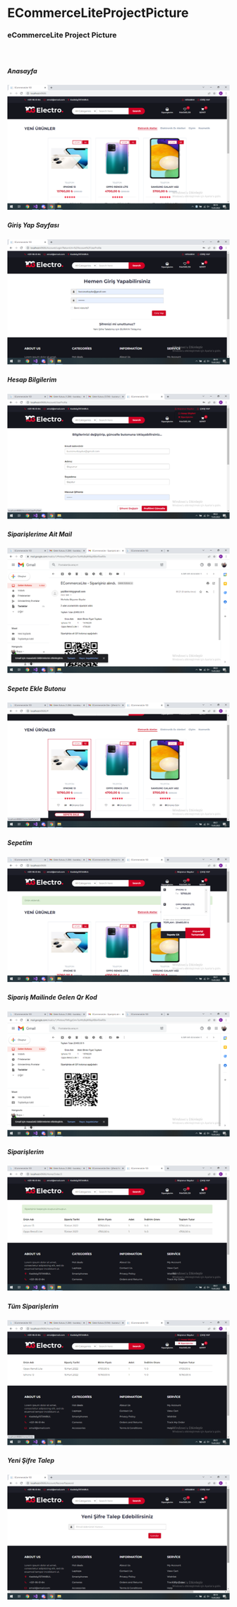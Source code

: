# ECommerceLiteProjectPicture
<h3>eCommerceLite Project Picture<h3>
  <br/>
  <h5>Anasayfa<h5>
<img src="https://github.com/busranurbaydur/ECommerceLiteProjectPicture/blob/main/Anasayfa.png"/>
<h5>Giriş Yap Sayfası<h5>
  <img src="https://github.com/busranurbaydur/ECommerceLiteProjectPicture/blob/main/GirisYap.png"/>
<h5>Hesap Bilgilerim<h5>
  <img src="https://github.com/busranurbaydur/ECommerceLiteProjectPicture/blob/main/HesapBilgilerim.png"/>
<h5>Siparişlerime Ait Mail<h5>
  <img src="https://github.com/busranurbaydur/ECommerceLiteProjectPicture/blob/main/OlusturulanSiparisMaili.png"/>
<h5>Sepete Ekle Butonu<h5>
  <img src="https://github.com/busranurbaydur/ECommerceLiteProjectPicture/blob/main/SepeteEkleButonu.png"/>
<h5>Sepetim<h5>
  <img src="https://github.com/busranurbaydur/ECommerceLiteProjectPicture/blob/main/Sepetim.png"/>
<h5>Sipariş Mailinde Gelen Qr Kod<h5>
  <img src="https://github.com/busranurbaydur/ECommerceLiteProjectPicture/blob/main/SiparisinQrKodu.png"/>
<h5>Siparişlerim<h5>
  <img src="https://github.com/busranurbaydur/ECommerceLiteProjectPicture/blob/main/Siparislerim.png"/>
<h5>Tüm Siparişlerim<h5>
  <img src="https://github.com/busranurbaydur/ECommerceLiteProjectPicture/blob/main/TumSiparislerim.png"/>
<h5>Yeni Şifre Talep<h5>
  <img src="https://github.com/busranurbaydur/ECommerceLiteProjectPicture/blob/main/YeniSifreTalep.png"/>

